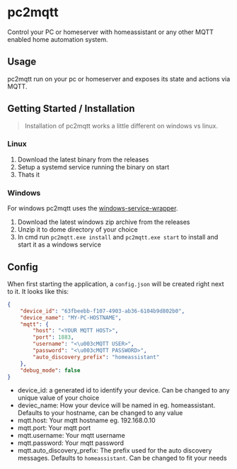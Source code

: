 # pc2mqtt

Control your PC or homeserver with homeassistant or any other MQTT enabled home automation system.

## Usage

pc2mqtt run on your pc or homeserver and exposes its state and actions via MQTT.

## Getting Started / Installation

> Installation of pc2mqtt works a little different on windows vs linux.

### Linux

1. Download the latest binary from the releases
2. Setup a systemd service running the binary on start
3. Thats it

### Windows

For windows pc2mqtt uses the [windows-service-wrapper](https://github.com/winsw/winsw).

1. Download the latest windows zip archive from the releases
2. Unzip it to dome directory of your choice
3. In cmd run `pc2mqtt.exe install` and `pc2mqtt.exe start` to install and start it as a windows service

## Config

When first starting the application, a `config.json` will be created right next to it. It looks like this:
```json
{
    "device_id": "63fbeebb-f107-4903-ab36-6104b9d802b0",
    "device_name": "MY-PC-HOSTNAME",
    "mqtt": {
        "host": "<YOUR MQTT HOST>",
        "port": 1883,
        "username": "<\u003cMQTT USER>",
        "password": "<\u003cMQTT PASSWORD>",
        "auto_discovery_prefix": "homeassistant"
    },
    "debug_mode": false
}
```

- device_id: a generated id to identify your device. Can be changed to any unique value of your choice
- deviec_name: How your device will be named in eg. homeassistant. Defaults to your hostname, can be changed to any value
- mqtt.host: Your mqtt hostname eg. 192.168.0.10
- mqtt.port: Your mqtt port
- mqtt.username: Your mqtt username
- mqtt.password: Your mqtt password
- mqtt.auto_discovery_prefix: The prefix used for the auto discovery messages. Defaults to `homeassistant`. Can be changed to fit your needs

